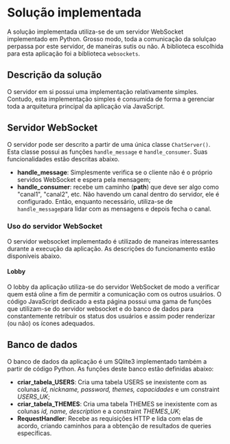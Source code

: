 # Solução implementada

A solução implementada utiliza-se de um servidor WebSocket implementado em Python. Grosso modo, toda a comunicação da solulçao perpassa por este servidor, de maneiras sutis ou não. A biblioteca escolhida para esta aplicação foi a biblioteca `websockets`.

## Descrição da solução

O servidor em si possui uma implementação relativamente simples. Contudo, esta implementação simples é consumida de forma a gerenciar toda a arquitetura principal da aplicação via JavaScript.

## Servidor WebSocket

O servidor pode ser descrito a partir de uma única classe `ChatServer()`. Esta classe possui as funções `handle_message` e `handle_consumer`. Suas funcionalidades estão descritas abaixo.

- **handle_message**: Simplesmente verifica se o cliente não é o próprio servidos WebSocket e espera pela mensagem;
- **handle_consumer**: recebe um caminho (**path**) que deve ser algo como "canal1", "canal2", etc. Não havendo um canal dentro do servidor, ele é configurado. Então, enquanto necessário, utiliza-se de `handle_message`para lidar com as mensagens e depois fecha o canal.

### Uso do servidor WebSocket

O servidor websocket implementado é utilizado de maneiras interessantes durante a execução da aplicação. As descrições do funcionamento estão disponíveis abaixo.

#### Lobby

O lobby da aplicação utiliza-se do servidor WebSocket de modo a verificar quem está oline a fim de permitir a comunicação com os outros usuários. O código JavaScript dedicado a esta página possui uma gama de funções que utilizam-se do servidor websocket e do banco de dados para constantemente retribuir os status dos usuários e assim poder renderizar (ou não) os ícones adequados.

## Banco de dados

O banco de dados da aplicação é um SQlite3 implementado também a partir de código Python. As funções deste banco estão definidas abaixo:

- **criar_tabela_USERS**: Cria uma tabela USERS se inexistente com as colunas _id, nickname, password, themes, capacidades_ e um constraint *USERS_UK*;
- **criar_tabela_THEMES**: Cria uma tabela THEMES se inexistente com as colunas _id, name, description_ e a constraint *THEMES_UK*;
- **RequestHandler**: Recebe as requisições HTTP e lida com elas de acordo, criando caminhos para a obtenção de resultados de queries específicas.
